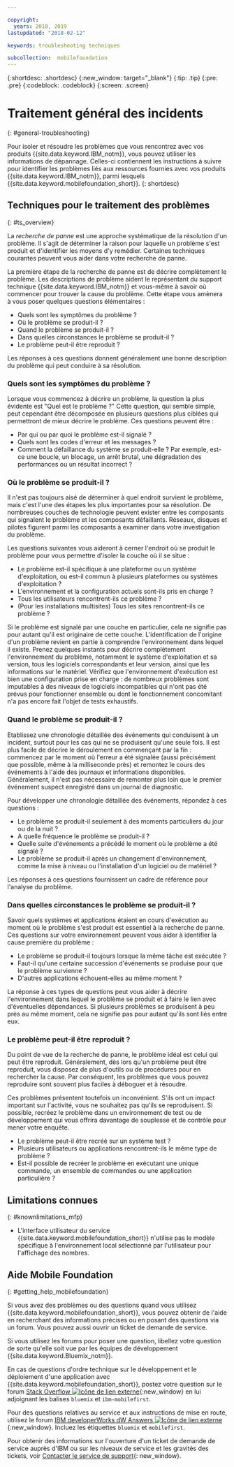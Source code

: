 ```yaml
---

copyright:
  years: 2018, 2019
lastupdated: "2018-02-12"

keywords: troubleshooting techniques

subcollection:  mobilefoundation
---
```


{:shortdesc: .shortdesc}
{:new_window: target="_blank"}
{:tip: .tip}
{:pre: .pre}
{:codeblock: .codeblock}
{:screen: .screen}

# Traitement général des incidents
{: #general-troubleshooting}

Pour isoler et résoudre les problèmes que vous rencontrez avec vos produits
{{site.data.keyword.IBM_notm}}, vous pouvez utiliser les informations de dépannage. Celles-ci contiennent les instructions à suivre pour identifier les problèmes liés aux ressources fournies avec vos produits {{site.data.keyword.IBM_notm}},
parmi lesquels {{site.data.keyword.mobilefoundation_short}}.
{: shortdesc}

## Techniques pour le traitement des problèmes
{: #ts_overview}

La *recherche de panne* est une approche systématique de la résolution d'un problème. Il s'agit de déterminer la raison pour laquelle un problème s'est produit et d'identifier les moyens d'y remédier. Certaines techniques courantes peuvent vous aider dans votre recherche de panne.

La première étape de la recherche de panne
est de décrire complètement le problème. Les descriptions de
problème aident le représentant du support technique {{site.data.keyword.IBM_notm}} et vous-même à savoir où commencer pour trouver la cause du problème. Cette étape vous amènera à vous poser quelques questions élémentaires :

- Quels sont les symptômes du problème ?
- Où le problème se produit-il ?
- Quand le problème se produit-il ?
- Dans quelles circonstances le problème se produit-il ?
- Le problème peut-il être reproduit ?

Les réponses à ces questions donnent généralement une bonne description du problème qui peut conduire à sa résolution.

### Quels sont les symptômes du problème ?

Lorsque vous commencez à décrire un problème, la question la plus évidente est
"Quel est le problème ?" Cette question, qui semble simple, peut cependant être décomposée en plusieurs questions plus ciblées qui permettront de mieux décrire le problème. Ces questions peuvent être :

- Par qui ou par quoi le problème est-il signalé ?
- Quels sont les codes d'erreur et les messages ?
- Comment la défaillance du système se produit-elle ? Par exemple, est-ce une boucle, un blocage, un arrêt brutal, une dégradation des performances ou un résultat incorrect ?

### Où le problème se produit-il ?

Il n'est pas toujours aisé de déterminer à quel endroit survient le problème, mais
c'est l'une des étapes les plus importantes pour sa résolution. De nombreuses couches de
technologie peuvent exister entre les composants qui signalent le problème et les composants défaillants. Réseaux, disques et pilotes figurent parmi les composants à examiner dans votre investigation du problème.

Les questions suivantes vous aideront à cerner l'endroit où se produit le problème pour vous permettre d'isoler la couche où il se situe :

- Le problème est-il spécifique à une plateforme ou un système d'exploitation,
ou est-il commun à plusieurs plateformes ou systèmes d'exploitation ?
- L'environnement et la configuration actuels sont-ils pris en charge ?
- Tous les utilisateurs rencontrent-ils ce problème ?
- (Pour les installations multisites) Tous les sites rencontrent-ils ce problème ?

Si le problème est signalé par une couche en particulier, cela ne signifie pas pour autant qu'il
est originaire de cette couche. L'identification de l'origine d'un problème revient
en partie à comprendre l'environnement dans lequel il existe. Prenez quelques instants
pour décrire complètement l'environnement du problème, notamment le système
d'exploitation et sa version, tous les logiciels correspondants et leur version, ainsi
que les informations sur le matériel. Vérifiez que l'environnement d'exécution est bien une configuration
prise en charge : de nombreux problèmes sont imputables à des niveaux
de logiciels incompatibles qui n'ont pas été prévus pour fonctionner
ensemble ou dont le fonctionnement concomitant n'a pas encore fait
l'objet de tests exhaustifs.

### Quand le problème se produit-il ?

Etablissez une chronologie détaillée des événements qui conduisent à un incident, surtout pour les cas qui ne se produisent qu'une seule fois. Il est plus facile de décrire le déroulement en commençant par la fin :
commencez par le moment où l'erreur a été signalée (aussi précisément que
possible, même à la milliseconde près) et remontez le cours des événements à l'aide des journaux
et informations disponibles. Généralement, il n'est pas nécessaire de remonter plus loin que le premier événement suspect enregistré dans un
journal de diagnostic.

Pour développer une chronologie détaillée des événements, répondez à ces questions :

- Le problème se produit-il seulement à des moments particuliers du jour ou de la nuit ?
- A quelle fréquence le problème se produit-il ?
- Quelle suite d'événements a précédé le moment où le problème a été signalé ?
- Le problème se produit-il après un changement d'environnement, comme la mise à
niveau ou l'installation d'un logiciel ou de matériel ?

Les réponses à ces questions fournissent un cadre de référence pour l'analyse du problème.

### Dans quelles circonstances le problème se produit-il ?

Savoir quels systèmes et applications étaient en cours d'exécution au moment où le problème s'est produit est essentiel
à la recherche de panne. Ces questions sur votre environnement peuvent vous aider à identifier la cause première du problème :

- Le problème se produit-il toujours lorsque la même tâche est exécutée ?
- Faut-il qu'une certaine succession d'événements se produise pour que le problème
survienne ?
- D'autres applications échouent-elles au même moment ?

La réponse à ces types de questions peut vous aider à décrire l'environnement dans
lequel le problème se produit et à faire le lien avec d'éventuelles dépendances. Si plusieurs problèmes se produisent à peu près au même moment, cela ne signifie pas pour autant qu'ils sont liés entre eux.

### Le problème peut-il être reproduit ?

Du point de vue de la recherche de panne, le problème idéal est celui qui peut être reproduit. Généralement, dès lors qu'un problème peut être reproduit, vous disposez de plus d'outils
ou de procédures pour en rechercher la cause. Par conséquent, les problèmes que vous pouvez
reproduire sont souvent plus faciles à déboguer et à résoudre.

Ces problèmes présentent toutefois un inconvénient. S'ils ont un impact important sur l'activité, vous ne souhaitez pas qu'ils se reproduisent. Si possible, recréez le problème dans un environnement de test ou de développement qui vous offrira davantage de souplesse et de contrôle pour mener votre enquête.

- Le problème peut-il être recréé sur un système test ?
- Plusieurs utilisateurs ou applications rencontrent-ils le même type de problème ?
- Est-il possible de recréer le problème en exécutant une unique commande, un ensemble de commandes ou une application particulière ?


##  Limitations connues
{: #knownlimitations_mfp}

* L'interface utilisateur du service {{site.data.keyword.mobilefoundation_short}} n'utilise pas le modèle spécifique à l'environnement local sélectionné par l'utilisateur pour l'affichage des nombres.

## Aide Mobile Foundation
{: #getting_help_mobilefoundation}

Si vous avez des problèmes ou des questions quand vous utilisez {{site.data.keyword.mobilefoundation_short}}, vous pouvez obtenir de l'aide en recherchant des informations précises ou en posant des questions via un forum. Vous pouvez aussi ouvrir un ticket de demande de service.

Si vous utilisez les forums pour poser une question, libellez votre question de sorte qu'elle soit vue par les équipes de développement {{site.data.keyword.Bluemix_notm}}.

En cas de questions d'ordre technique sur le développement et le déploiement d'une application avec {{site.data.keyword.mobilefoundation_short}}, postez votre question sur le forum [Stack Overflow ![Icône de lien externe](../../icons/launch-glyph.svg "Icône de lien externe")](http://stackoverflow.com/search?q=ibm-mobilefirst+bluemix){:new_window} en lui adjoignant les balises `bluemix` et `ibm-mobilefirst`.

Pour des questions relatives au service et aux instructions de mise en route, utilisez le forum [IBM developerWorks dW Answers ![Icône de lien externe](../../icons/launch-glyph.svg "Icône de lien externe")](https://developer.ibm.com/answers/topics/mobilefirst/?smartspace=bluemix){:new_window}. Incluez les étiquettes `bluemix` et `mobilefirst`.

Pour obtenir des informations sur l'ouverture d'un ticket de demande de service auprès d'IBM ou sur les niveaux de service et les gravités des tickets, voir [Contacter le service de support](/docs/get-support?topic=get-support-getstarttssup#typesofsupport){: new_window}.
